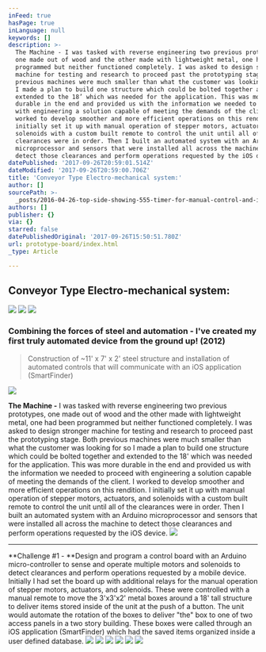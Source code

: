 ```yaml
---
inFeed: true
hasPage: true
inLanguage: null
keywords: []
description: >-
  The Machine - I was tasked with reverse engineering two previous prototypes,
  one made out of wood and the other made with lightweight metal, one had been
  programmed but neither functioned completely. I was asked to design stronger
  machine for testing and research to proceed past the prototyping stage. Both
  previous machines were much smaller than what the customer was looking for so
  I made a plan to build one structure which could be bolted together and
  extended to the 18’ which was needed for the application. This was more
  durable in the end and provided us with the information we needed to proceed
  with engineering a solution capable of meeting the demands of the client. I
  worked to develop smoother and more efficient operations on this rendition. I
  initially set it up with manual operation of stepper motors, actuators, and
  solenoids with a custom built remote to control the unit until all of the
  clearances were in order. Then I built an automated system with an Arduino
  microprocessor and sensors that were installed all across the machine to
  detect those clearances and perform operations requested by the iOS device.
datePublished: '2017-09-26T20:59:01.514Z'
dateModified: '2017-09-26T20:59:00.706Z'
title: 'Conveyor Type Electro-mechanical system:'
author: []
sourcePath: >-
  _posts/2016-04-26-top-side-showing-555-timer-for-manual-control-and-input-pins.md
authors: []
publisher: {}
via: {}
starred: false
datePublishedOriginal: '2017-09-26T15:50:51.780Z'
url: prototype-board/index.html
_type: Article

---
```

## Conveyor Type Electro-mechanical system:
![](https://s3-us-west-2.amazonaws.com/the-grid-img/p/81e0dce6524d59a03744a16390603609a6e105da.jpg)
![](https://s3-us-west-2.amazonaws.com/the-grid-img/p/3ea636db3f5d2d03c782a155ba3c13b1f1ec3977.jpg)
![](https://s3-us-west-2.amazonaws.com/the-grid-img/p/ed597fe34a1404ed5f3a56f16e5f78534ed4f5bc.jpg)

### Combining the forces of steel and automation - I've created my first truly automated device from the ground up! (2012)

> Construction of ~11' x 7' x 2' steel structure and installation of automated controls that will communicate with an iOS application (SmartFinder)

![](https://s3-us-west-2.amazonaws.com/the-grid-img/p/ca1547d1d52a915d57d9c760d5602f16016cb0d5.jpg)

**The Machine -** I was tasked with reverse engineering two previous prototypes, one made out of wood and the other made with lightweight metal, one had been programmed but neither functioned completely. I was asked to design stronger machine for testing and research to proceed past the prototyping stage. Both previous machines were much smaller than what the customer was looking for so I made a plan to build one structure which could be bolted together and extended to the 18' which was needed for the application. This was more durable in the end and provided us with the information we needed to proceed with engineering a solution capable of meeting the demands of the client. I worked to develop smoother and more efficient operations on this rendition. I initially set it up with manual operation of stepper motors, actuators, and solenoids with a custom built remote to control the unit until all of the clearances were in order. Then I built an automated system with an Arduino microprocessor and sensors that were installed all across the machine to detect those clearances and perform operations requested by the iOS device.
![](https://the-grid-user-content.s3-us-west-2.amazonaws.com/4dd9adaf-fc10-4df4-b5d9-a12ef9b04718.jpg)

---

**Challenge \#1 - **Design and program a control board with an Arduino micro-controller to sense and operate multiple motors and solenoids to detect clearances and perform operations requested by a mobile device. Initially I had set the board up with additional relays for the manual operation of stepper motors, actuators, and solenoids. These were controlled with a manual remote to move the 3'x3'x2' metal boxes around a 18' tall structure to deliver items stored inside of the unit at the push of a button. The unit would automate the rotation of the boxes to deliver "the" box to one of two access panels in a two story building. These boxes were called through an iOS application (SmartFinder) which had the saved items organized inside a user defined database.
![](https://the-grid-user-content.s3-us-west-2.amazonaws.com/ddd84db5-66db-4c0d-9eaa-33482e00cf18.jpg)
![](https://the-grid-user-content.s3-us-west-2.amazonaws.com/31ed17b6-b9aa-4a79-8fa7-f3be87d2b0dd.jpg)
![](https://the-grid-user-content.s3-us-west-2.amazonaws.com/8daa6e72-2615-4150-97b0-34c32b677c1c.jpg)
![](https://s3-us-west-2.amazonaws.com/the-grid-img/p/bbf05ee5f415fd0b4b45d4fcf7f2f8dc284d129a.jpg)
![](https://the-grid-user-content.s3-us-west-2.amazonaws.com/3ad9df97-a131-4d3e-901c-70434a44c257.jpg)
![](https://the-grid-user-content.s3-us-west-2.amazonaws.com/d3e994e2-ae4b-4dfd-9852-e7650848f26b.jpg)